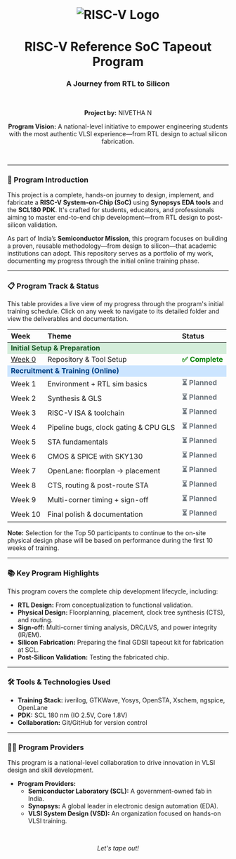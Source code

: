 <div align="center">
  <br>
  <h1><img src="https://img.shields.io/badge/RISC--V%20Tapeout%20Program-blue?style=for-the-badge&logo=RISC-V&logoColor=white" alt="RISC-V Logo"></h1>
  <h1>RISC-V Reference SoC Tapeout Program</h1>
  <h3>A Journey from RTL to Silicon</h3>
  <br>
  <p><b>Project by:</b> NIVETHA N</p>
  <p><b>Program Vision:</b> A national-level initiative to empower engineering students with the most authentic VLSI experience—from RTL design to actual silicon fabrication.</p>
  <br>
</div>

---

### 🚀 Program Introduction

This project is a complete, hands-on journey to design, implement, and fabricate a **RISC-V System-on-Chip (SoC)** using **Synopsys EDA tools** and the **SCL180 PDK**. It's crafted for students, educators, and professionals aiming to master end-to-end chip development—from RTL design to post-silicon validation.

As part of India’s **Semiconductor Mission**, this program focuses on building a proven, reusable methodology—from design to silicon—that academic institutions can adopt. This repository serves as a portfolio of my work, documenting my progress through the initial online training phase.

---

### 📋 Program Track & Status

This table provides a live view of my progress through the program's initial training schedule. Click on any week to navigate to its detailed folder and view the deliverables and documentation.

<table width="100%">
  <thead>
    <tr>
      <th><div align="left">Week</div></th>
      <th><div align="left">Theme</div></th>
      <th><div align="left">Status</div></th>
    </tr>
  </thead>
  <tbody>
    <tr>
      <td colspan="3" style="background-color:#d4edda; color:#155724; font-weight:bold;"><div align="left">Initial Setup & Preparation</div></td>
    </tr>
    <tr>
      <td><a href="./Week_00/README.md">Week 0</a></td>
      <td>Repository & Tool Setup</td>
      <td><span style="color:green;font-weight:bold;">✅ Complete</span></td>
    </tr>
    <tr>
      <td colspan="3" style="background-color:#cce5ff; color:#004085; font-weight:bold;"><div align="left">Recruitment & Training (Online)</div></td>
    </tr>
    <tr>
      <td>Week 1</td>
      <td>Environment + RTL sim basics</td>
      <td><span style="color:#6c757d;font-weight:bold;">⏳ Planned</span></td>
    </tr>
    <tr>
      <td>Week 2</td>
      <td>Synthesis & GLS</td>
      <td><span style="color:#6c757d;font-weight:bold;">⏳ Planned</span></td>
    </tr>
    <tr>
      <td>Week 3</td>
      <td>RISC-V ISA & toolchain</td>
      <td><span style="color:#6c757d;font-weight:bold;">⏳ Planned</span></td>
    </tr>
    <tr>
      <td>Week 4</td>
      <td>Pipeline bugs, clock gating & CPU GLS</td>
      <td><span style="color:#6c757d;font-weight:bold;">⏳ Planned</span></td>
    </tr>
    <tr>
      <td>Week 5</td>
      <td>STA fundamentals</td>
      <td><span style="color:#6c757d;font-weight:bold;">⏳ Planned</span></td>
    </tr>
    <tr>
      <td>Week 6</td>
      <td>CMOS & SPICE with SKY130</td>
      <td><span style="color:#6c757d;font-weight:bold;">⏳ Planned</span></td>
    </tr>
    <tr>
      <td>Week 7</td>
      <td>OpenLane: floorplan → placement</td>
      <td><span style="color:#6c757d;font-weight:bold;">⏳ Planned</span></td>
    </tr>
    <tr>
      <td>Week 8</td>
      <td>CTS, routing & post-route STA</td>
      <td><span style="color:#6c757d;font-weight:bold;">⏳ Planned</span></td>
    </tr>
    <tr>
      <td>Week 9</td>
      <td>Multi-corner timing + sign-off</td>
      <td><span style="color:#6c757d;font-weight:bold;">⏳ Planned</span></td>
    </tr>
    <tr>
      <td>Week 10</td>
      <td>Final polish & documentation</td>
      <td><span style="color:#6c757d;font-weight:bold;">⏳ Planned</span></td>
    </tr>
  </tbody>
</table>

**Note:** Selection for the Top 50 participants to continue to the on-site physical design phase will be based on performance during the first 10 weeks of training.

---

### 📚 Key Program Highlights

This program covers the complete chip development lifecycle, including:
-   **RTL Design:** From conceptualization to functional validation.
-   **Physical Design:** Floorplanning, placement, clock tree synthesis (CTS), and routing.
-   **Sign-off:** Multi-corner timing analysis, DRC/LVS, and power integrity (IR/EM).
-   **Silicon Fabrication:** Preparing the final GDSII tapeout kit for fabrication at SCL.
-   **Post-Silicon Validation:** Testing the fabricated chip.

---

### 🛠️ Tools & Technologies Used

-   **Training Stack:** iverilog, GTKWave, Yosys, OpenSTA, Xschem, ngspice, OpenLane
-   **PDK:** SCL 180 nm (IO 2.5V, Core 1.8V)
-   **Collaboration:** Git/GitHub for version control

---

### 🧑‍💻 Program Providers 

This program is a national-level collaboration to drive innovation in VLSI design and skill development.

- **Program Providers:**
  - **Semiconductor Laboratory (SCL):** A government-owned fab in India.
  - **Synopsys:** A global leader in electronic design automation (EDA).
  - **VLSI System Design (VSD):** An organization focused on hands-on VLSI training.


<br>
<div align="center">
  <p><i>Let's tape out!</i></p>
</div>

